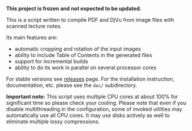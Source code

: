 **This project is frozen and not expected to be updated.**

This is a script written to compile PDF and DjVu from image files with
scanned lecture notes.

Its main features are:
* automatic cropping and rotation of the input images
* ability to include Table of Contents in the generated files
* support for incremental builds
* ability to do its work in parallel on several processor cores

For stable versions see [releases](https://github.com/atrosinenko/lecture-notes-compiler/releases) page.
For the installation instruction, documentation, etc. please see the
`doc/` subdirectory.

**Important note:** This script uses multiple CPU cores at about 100%
for significant time so please check your cooling. Please note that
even if you disable multithreading in the configuration, some of
invoked utilities may automatically use all CPU cores.
It may use disks actively as well to eliminate multiple lossy compressions.
